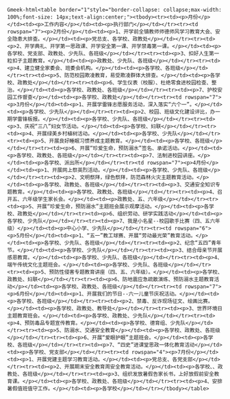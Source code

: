 `Gmeek-html<table border="1"style="border-collapse: collapse;max-width: 100%;font-size: 14px;text-align:center;"><tbody><tr><td><p>月份</p></td><td><p>工作内容</p></td><td><p>执行部门</p></td></tr><tr><td rowspan="7"><p>2月份</p></td><td><p>1、开学前全镇教师师德师风学习教育大会、安全隐患大排查。</p></td><td><p>党总支、各学校、政教处</p></td></tr><tr><td><p>2、开学典礼、开学第一思政课、开学安全第一课、开学禁毒第一课。</p></td><td><p>各学校、党支部、政教处、少先队、各班级</p></td></tr><tr><td><p>3、扣好人生第一粒扣子主题教育。</p></td><td><p>政教处、少先队、各班级</p></td></tr><tr><td><p>4、建立健全家委会、班委会机构。</p></td><td><p>各学校、各班级</p></td></tr><tr><td><p>5、防范校园欺凌教育，易受欺凌群体大排查。</p></td><td><p>各学校、政教处</p></td></tr><tr><td><p>6、学生仪表（校服）、杜绝零食进校园检查、整治。</p></td><td><p>各学校、政教处、各班级</p></td></tr><tr><td><p>7、护校安园工作督查</p></td><td><p>各学校、政教处</p></td></tr><tr><td rowspan="7"><p>3月份</p></td><td><p>1、开展学雷锋志愿服务活动，深入落实“六个一”。</p></td><td><p>各学校、少先队</p></td></tr><tr><td><p>2、校园、班级文化建设评比，办一期学雷锋板报。</p></td><td><p>各学校、少先队、各班级</p></td></tr><tr><td><p>3、庆祝“三八”妇女节活动。</p></td><td><p>各学校、妇联</p></td></tr><tr><td><p>4、开展绿美乡村植树活动。</p></td><td><p>各学校、少先队</p></td></tr><tr><td><p>5、开展良好睡眠习惯养成主题教育。</p></td><td><p>各学校、各班级</p></td></tr><tr><td><p>6、开展“珍爱生命，预防溺水”签名、承诺活动。</p></td><td><p>各学校、政教处、各班级</p></td></tr><tr><td><p>7、法制进校园讲座。</p></td><td><p>各学校、派出所</p></td></tr><tr><td rowspan="7"><p>4月份</p></td><td><p>1、开展网上祭英烈活动。</p></td><td><p>各学校、少先队、各班级</p></td></tr><tr><td><p>2、文明祭拜，绿色祭拜，防范森林火灾主题教育活动。</p></td><td><p>各学校、政教处、各班级</p></td></tr><tr><td><p>3、交通安全知识专题教育。</p></td><td><p>各学校、政教处、各班级</p></td></tr><tr><td><p>4、召开五、六年级学生家长会。</p></td><td><p>政教处、五、六年级</p></td></tr><tr><td><p>5、开展“珍爱生命，预防溺水”主题班会展示观摩活动。</p></td><td><p>各学校、政教处</p></td></tr><tr><td><p>6、组织劳动、研学实践活动</p></td><td><p>各学校、少先队</p></td></tr><tr><td><p>7、我是小名星--校园歌手比赛（四、五六年级）</p></td><td><p>中心小学、少先队</p></td></tr><tr><td rowspan="6"><p>5月份</p></td><td><p>1、“五一”教工球赛、开展“劳动最光荣”教育活动。</p></td><td><p>各学校、少先队、各班级</p></td></tr><tr><td><p>2、纪念“五四”青年节。</p></td><td><p>各学校、少先队</p></td></tr><tr><td><p>3、结合母亲节开展感恩教育。</p></td><td><p>各学校、少先队、各班级</p></td></tr><tr><td><p>4、端午传统文化主题班会。</p></td><td><p>各学校、少先队、各班级</p></td></tr><tr><td><p>5、预防性侵害专题教育讲座（四、五、六年级）。</p></td><td><p>各学校、政教处、妇联</p></td></tr><tr><td><p>6、防地震应急疏散演练、预防溺水主题教育活动</p></td><td><p>各学校、政教处、各班级</p></td></tr><tr><td rowspan="7"><p>6月份</p></td><td><p>1、开展我们的节日--六一儿童节庆祝活动。</p></td><td><p>各学校、各班级</p></td></tr><tr><td><p>2、禁毒、反诈现场征文、绘画比赛。</p></td><td><p>各学校、政教处、教导处</p></td></tr><tr><td><p>3、世界环境日主题教育班会。</p></td><td><p>各学校、政教处、少先队</p></td></tr><tr><td><p>4、预防毒品专题宣传教育。</p></td><td><p>各学校、德育组、少先队</p></td></tr><tr><td><p>5、防溺水、交通安全教育</p></td><td><p>各学校、政教处、各班级</p></td></tr><tr><td><p>6、开展“爱眼护眼”主题班会。</p></td><td><p>各学校、各班级</p></td></tr><tr><td><p>7、“四史”进课堂思政一体化教育活动</p></td><td><p>各学校、党支部</p></td></tr><tr><td rowspan="4"><p>7月份</p></td><td><p>1、开展党建主题学习教育活动。</p></td><td><p>党总支、各党支部</p></td></tr><tr><td><p>2、开展期末安全教育周安全教育活动。</p></td><td><p>各学校、、政教处、各班级</p></td></tr><tr><td><p>3、组织发放暑假告家长书，上好放假前安全教育课。</p></td><td><p>各学校、政教处、各班级</p></td></tr><tr><td><p>4、安排暑假值班值守工作。</p></td><td><p>各学校</p></td></tr></tbody></table>`